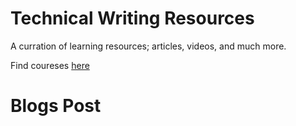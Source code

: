 
# Technical Writing Resources

A curration of learning resources; articles, videos, and much more. 

Find coureses [here](https://github.com/Bennykillua/Getting-started-in-Technical-Writing/blob/main/Technical%20Writing%20Courses.md)

# Blogs Post 
